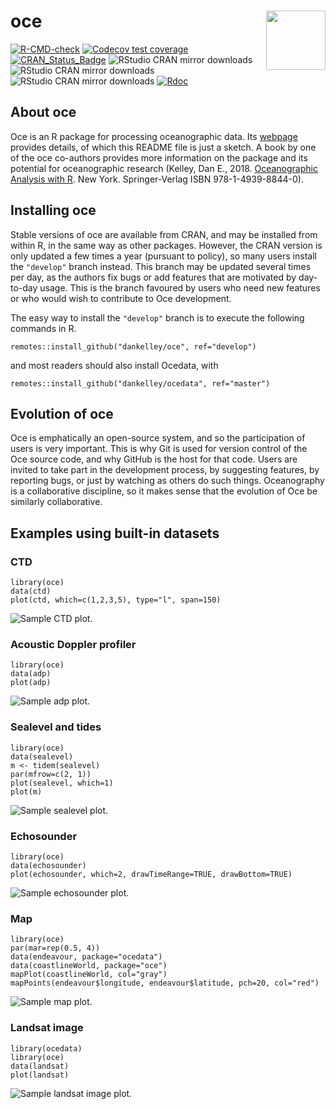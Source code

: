 # oce <img src="https://github.com/dankelley/oce/blob/develop/man/figures/oce-logo-3.png" align="right" height="95" />

<!-- badges: start -->

[![R-CMD-check](https://github.com/dankelley/oce/workflows/R-CMD-check/badge.svg)](https://github.com/dankelley/oce/actions)
[![Codecov test
coverage](https://codecov.io/gh/dankelley/oce/branch/develop/graph/badge.svg)](https://codecov.io/gh/dankelley/oce?branch=develop)
[![CRAN\_Status\_Badge](https://www.r-pkg.org/badges/version/oce)](https://cran.r-project.org/package=oce)
![RStudio CRAN mirror
downloads](https://cranlogs.r-pkg.org/badges/last-month/oce) ![RStudio
CRAN mirror downloads](https://cranlogs.r-pkg.org/badges/last-week/oce)
![RStudio CRAN mirror
downloads](https://cranlogs.r-pkg.org/badges/last-day/oce)
[![Rdoc](https://www.rdocumentation.org/badges/version/oce)](https://www.rdocumentation.org/packages/oce)
<!-- badges: end -->

## About oce

Oce is an R package for processing oceanographic data. Its
[webpage](https://dankelley.github.io/oce/) provides details, of which
this README file is just a sketch. A book by one of the oce co-authors
provides more information on the package and its potential for
oceanographic research (Kelley, Dan E., 2018. [Oceanographic Analysis
with R](https://www.springer.com/us/book/9781493988426). New York.
Springer-Verlag ISBN 978-1-4939-8844-0).

## Installing oce

Stable versions of oce are available from CRAN, and may be installed
from within R, in the same way as other packages. However, the CRAN
version is only updated a few times a year (pursuant to policy), so many
users install the `"develop"` branch instead. This branch may be updated
several times per day, as the authors fix bugs or add features that are
motivated by day-to-day usage. This is the branch favoured by users who
need new features or who would wish to contribute to Oce development.

The easy way to install the `"develop"` branch is to execute the
following commands in R.

    remotes::install_github("dankelley/oce", ref="develop")

and most readers should also install Ocedata, with

    remotes::install_github("dankelley/ocedata", ref="master")

## Evolution of oce

Oce is emphatically an open-source system, and so the participation of
users is very important. This is why Git is used for version control of
the Oce source code, and why GitHub is the host for that code. Users are
invited to take part in the development process, by suggesting features,
by reporting bugs, or just by watching as others do such things.
Oceanography is a collaborative discipline, so it makes sense that the
evolution of Oce be similarly collaborative.

## Examples using built-in datasets

### CTD

    library(oce)
    data(ctd)
    plot(ctd, which=c(1,2,3,5), type="l", span=150)

![Sample CTD plot.](https://github.com/dankelley/oce/blob/develop/man/figures/oce-demo-1.png)

### Acoustic Doppler profiler

    library(oce)
    data(adp)
    plot(adp)

![Sample adp plot.](https://github.com/dankelley/oce/blob/develop/man/figures/oce-demo-2.png)

### Sealevel and tides

    library(oce)
    data(sealevel)
    m <- tidem(sealevel)
    par(mfrow=c(2, 1))
    plot(sealevel, which=1)
    plot(m)

![Sample sealevel plot.](https://github.com/dankelley/oce/blob/develop/man/figures/oce-demo-3.png)

### Echosounder

    library(oce)
    data(echosounder)
    plot(echosounder, which=2, drawTimeRange=TRUE, drawBottom=TRUE)

![Sample echosounder plot.](https://github.com/dankelley/oce/blob/develop/man/figures/oce-demo-4.png)

### Map

    library(oce)
    par(mar=rep(0.5, 4))
    data(endeavour, package="ocedata")
    data(coastlineWorld, package="oce")
    mapPlot(coastlineWorld, col="gray")
    mapPoints(endeavour$longitude, endeavour$latitude, pch=20, col="red")

![Sample map plot.](https://github.com/dankelley/oce/blob/develop/man/figures/oce-demo-5.png)

### Landsat image

    library(ocedata)
    library(oce)
    data(landsat)
    plot(landsat)

![Sample landsat image plot.](https://github.com/dankelley/oce/blob/develop/man/figures/oce-demo-6.png)

